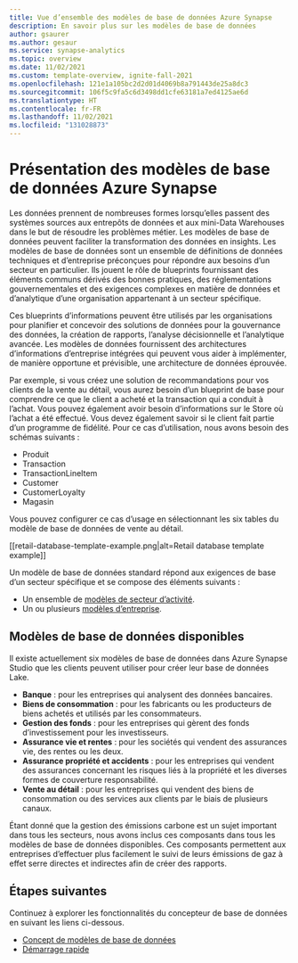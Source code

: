 ```yaml
---
title: Vue d’ensemble des modèles de base de données Azure Synapse
description: En savoir plus sur les modèles de base de données
author: gsaurer
ms.author: gesaur
ms.service: synapse-analytics
ms.topic: overview
ms.date: 11/02/2021
ms.custom: template-overview, ignite-fall-2021
ms.openlocfilehash: 121e1a105bc2d2d01d4069b8a791443de25a8dc3
ms.sourcegitcommit: 106f5c9fa5c6d3498dd1cfe63181a7ed4125ae6d
ms.translationtype: HT
ms.contentlocale: fr-FR
ms.lasthandoff: 11/02/2021
ms.locfileid: "131028873"
---
```

# <a name="what-is-azure-synapse-database-templates"></a>Présentation des modèles de base de données Azure Synapse

Les données prennent de nombreuses formes lorsqu’elles passent des systèmes sources aux entrepôts de données et aux mini-Data Warehouses dans le but de résoudre les problèmes métier. Les modèles de base de données peuvent faciliter la transformation des données en insights. Les modèles de base de données sont un ensemble de définitions de données techniques et d’entreprise préconçues pour répondre aux besoins d’un secteur en particulier. Ils jouent le rôle de blueprints fournissant des éléments communs dérivés des bonnes pratiques, des réglementations gouvernementales et des exigences complexes en matière de données et d’analytique d’une organisation appartenant à un secteur spécifique. 

Ces blueprints d’informations peuvent être utilisés par les organisations pour planifier et concevoir des solutions de données pour la gouvernance des données, la création de rapports, l’analyse décisionnelle et l’analytique avancée. Les modèles de données fournissent des architectures d’informations d’entreprise intégrées qui peuvent vous aider à implémenter, de manière opportune et prévisible, une architecture de données éprouvée. 

Par exemple, si vous créez une solution de recommandations pour vos clients de la vente au détail, vous aurez besoin d’un blueprint de base pour comprendre ce que le client a acheté et la transaction qui a conduit à l’achat. Vous pouvez également avoir besoin d’informations sur le Store où l’achat a été effectué. Vous devez également savoir si le client fait partie d’un programme de fidélité. Pour ce cas d’utilisation, nous avons besoin des schémas suivants : 

 - Produit 
 - Transaction 
 - TransactionLineItem 
 - Customer 
 - CustomerLoyalty 
 - Magasin 

Vous pouvez configurer ce cas d’usage en sélectionnant les six tables du modèle de base de données de vente au détail. 

[[retail-database-template-example.png|alt=Retail database template example]]

Un modèle de base de données standard répond aux exigences de base d’un secteur spécifique et se compose des éléments suivants : 

 - Un ensemble de [modèles de secteur d’activité](concepts-database-templates.md#business-area-templates).
 - Un ou plusieurs [modèles d’entreprise](concepts-database-templates.md#enterprise-templates).  

## <a name="available-database-templates"></a>Modèles de base de données disponibles 

Il existe actuellement six modèles de base de données dans Azure Synapse Studio que les clients peuvent utiliser pour créer leur base de données Lake. 

 - **Banque** : pour les entreprises qui analysent des données bancaires.
 - **Biens de consommation** : pour les fabricants ou les producteurs de biens achetés et utilisés par les consommateurs.
 - **Gestion des fonds** : pour les entreprises qui gèrent des fonds d’investissement pour les investisseurs.
 - **Assurance vie et rentes** : pour les sociétés qui vendent des assurances vie, des rentes ou les deux.
 - **Assurance propriété et accidents** : pour les entreprises qui vendent des assurances concernant les risques liés à la propriété et les diverses formes de couverture responsabilité.
 - **Vente au détail** : pour les entreprises qui vendent des biens de consommation ou des services aux clients par le biais de plusieurs canaux.

Étant donné que la gestion des émissions carbone est un sujet important dans tous les secteurs, nous avons inclus ces composants dans tous les modèles de base de données disponibles. Ces composants permettent aux entreprises d’effectuer plus facilement le suivi de leurs émissions de gaz à effet serre directes et indirectes afin de créer des rapports.

## <a name="next-steps"></a>Étapes suivantes
Continuez à explorer les fonctionnalités du concepteur de base de données en suivant les liens ci-dessous.
- [Concept de modèles de base de données](concepts-database-templates.md)
- [Démarrage rapide](quick-start-create-lake-database.md)
